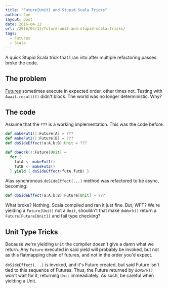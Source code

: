 ```yaml
---
title: "Future[Unit] and Stupid Scala Tricks"
author: Joe
layout: post
date: 2016-04-12
url: /2016/04/12/future-unit-and-stupid-scala-tricks/
tags:
  - Futures
  - Scala
---
```


A quick Stupid Scala trick that I ran into after multiple refactoring passes broke the code. 

## The problem
[Futures][1] sometimes execute in expected order, other times not. Testing with `Await.result(f)` didn't block. The world was no longer deterministic. Why?

## The code

Assume that the `???` is a working implementation. This was the code before.

```scala
def makeFut1():Future[A] = ???
def makeFut2():Future[B] = ???
def doSideEffect(a:A,b:B):Unit = ???

def doWork():Future[Unit] = 
  for {
    futA <- makeFut1()
    futB <- makeFut2()
  } yield { doSideEffect(futA,futB) }
```

Alas synchronous `doSideEffect(...)` method was refactored to be async, becoming:

```scala
def doSideEffect(a:A,b:B):Future[Unit] = ???
```

What broke? Nothing. Scala compiled and ran it just fine. But, WFT? We're yielding a `Future[Unit]` not a `Unit`, shouldn't that make `doWork()` return a `Future[Future[Unit]]` and fail type checking?

## Unit Type Tricks

Because we're yielding `Unit` the compiler doesn't give a damn what we return. Any `Future` executed in said yield will probably be invoked, but not as this flatmapping chain of futures, and not in the order you'd expect. 

`doSideEffect(...)` is invoked, and it's Future created, but said Future isn't tied to this sequence of Futures. Thus, the Future returned by `doWork()` won't wait for it, returning `Unit` immeadiately. As such, be careful when yielding a Unit.


 [1]: http://docs.scala-lang.org/overviews/core/futures.html#futures

